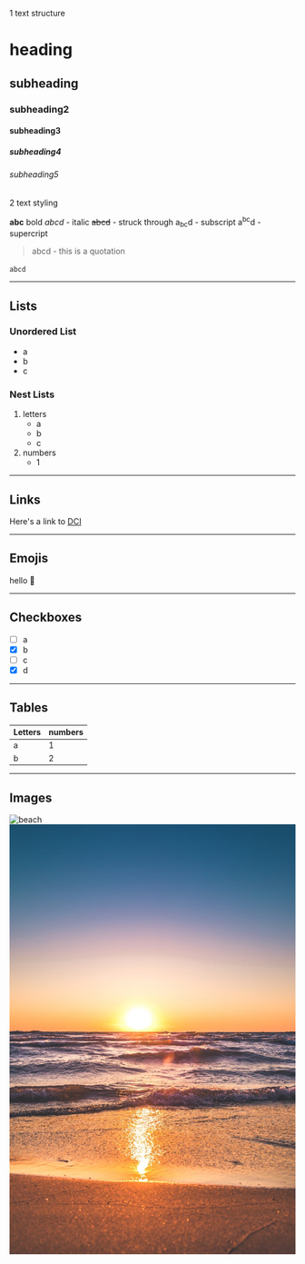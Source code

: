  1 text structure

# heading
## subheading
### subheading2
#### subheading3
##### subheading4
###### subheading5



2  text styling

**abc** bold
_abcd_ - italic
~~abcd~~ - struck through
a<sub>bc</sub>d - subscript
a<sup>bc</sup>d - supercript
> abcd - this is a quotation

`abcd`

---
## Lists

### Unordered List
- a
- b
- c

### Nest Lists
1. letters
    - a
    - b
    - c
2. numbers
    - 1

---

## Links
Here's a link to [DCI](https://digitalcareerinstitute.org/)

---
## Emojis

hello :eyes:

___

## Checkboxes

- [ ] a
- [x] b
- [ ] c
- [x] d

---
## Tables
|Letters| numbers|
|-------|--------|
|a      |1       |
|b      |2       |

---
## Images
![beach](https://www.pexels.com/photo/scenic-view-of-ocean-during-sunset-1032650/)
![beach](/images/beach.jpeg)
